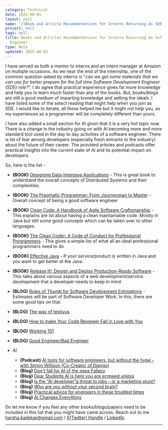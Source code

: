 ```yaml
---
category: Technical
date: 2025-08-01
layout: post
name: '[[Book and Article Recommendations for Interns Returning As SDE]]'
project: null
tags: null
title: Books and Articles Recommendations for Interns Returning As Software Development
  Engineer
type: Note
updated: 2025-08-01
---
```


I have served as both a mentor to interns and an intern manager at Amazon on multiple occasions. As we near the end of the internship, one of the common question asked by interns is "*can we get some materials that we can use for better prepare for the full time Software Development Engineer (SDE) role?*". I do agree that practical experience gives far more knowledge and help you to learn much faster than any of the books. But, books/blogs are still a good medium of imparting knowledge and setting the ideals. I have listed some of the select reading that might help when you join as SDE. I would like to iterate, all these helped me but it might not help you, as my experiences as a programmer will be completely different than yours. 

I have also added a small section for AI given that it is a very hot topic now. There is a change in the industry going on with AI becoming more and more standard tool used in the day to day activities of a software engineer. There is lot of fear among developers (especially fresh entrants to the industry) about the future of their career. The provided articles and podcasts offer practical insights into the current state of AI and its potential impact on developers. 

So, here is the list - 
- **(BOOK)** [Designing Data-Intensive Applications](https://www.goodreads.com/book/show/23463279-designing-data-intensive-applications) - This is great book to understand the overall concepts of Distributed Systems and their complexities.
- **(BOOK)** [The Pragmatic Programmer: From Journeyman to Master](https://www.goodreads.com/book/show/4099.The_Pragmatic_Programmer) - Overall concept of being a good software engineer
- **(BOOK)** [Clean Code: A Handbook of Agile Software Craftsmanship](https://www.goodreads.com/book/show/3735293-clean-code) - This explains are lot about having a clean maintainable code. Mostly in Java but still some good concepts which can be taken over to other languages.
- **(BOOK)** [The Clean Coder: A Code of Conduct for Professional Programmers](https://www.goodreads.com/book/show/10284614-the-clean-coder) - This gives a simple list of what all an ideal professional programmers need to do
- **(BOOK)** [Effective Java](https://www.goodreads.com/book/show/34927404-effective-java) - If your service/product is written in Java and you want to get better at the Java.
- **(BOOK)** [Release It!: Design and Deploy Production-Ready Software](https://www.goodreads.com/book/show/1069827.Release_It_) - This talks about various aspects of a web development/service development that a developer needs to keep in mind
- **(BLOG)** [Rules of Thumb for Software Development Estimations](https://vadimkravcenko.com/shorts/project-estimates/) - Estimates will be part of Software Developer Work. In this, there are some good tips on that.
- **(BLOG)** [The way of testivus](http://www.agitar.com/downloads/TheWayOfTestivus.pdf)
- **(BLOG)** [How to make Your Code Reviewer Fall in Love with You](https://mtlynch.io/code-review-love/)
- **(BLOG)** [Working 101](https://j11g.com/2020/09/30/working-101/)
- **(BLOG)** [Good Engineer/Bad Engineer](https://terriblesoftware.org/2025/06/13/good-engineer-bad-engineer/)


- AI
	- **(Podcast)** [AI tools for software engineers, but without the hype – with Simon Willison (Co-Creator of Django)](https://www.youtube.com/watch?v=uRuLgar5XZw)
	- **(Blog)** [Don't fall for AI of the gaps Fallacy](https://deepgains.substack.com/p/dont-fall-for-ai-of-the-gaps-fallacy)
	- **(Blog)** [Dear Students AI is here you are screwed unless](https://ghuntley.com/screwed/)
	- **(Blog)** [Is the “AI developer”a threat to jobs – or a marketing stunt?](https://blog.pragmaticengineer.com/ai-developer-marketing-stunt/)
	- **(Blog)** [Who are you without your second brain?](https://parthchoudhury.com/2025/07/21/who-are-you-without-your-second-brain/)
	- **(Blog)** [Practical advice for engineers in these troubled times](https://www.seangoedecke.com/in-these-troubled-times/)
	- **(Blog)** [AI Changes Everything](https://lucumr.pocoo.org/2025/6/4/changes/)

Do let me know if you feel any other books/blogs/papers need to be included in this list that you might have came across. Reach out to me harsha.kadekar@gmail.com / [X(Twitter) Handle](https://twitter.com/kadekarHarsha) / [LinkedIn](https://www.linkedin.com/in/harshakadekar) 


---